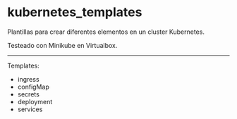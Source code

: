 # kubernetes_templates

Plantillas para crear diferentes elementos en un cluster Kubernetes.

Testeado con Minikube en Virtualbox.

---
Templates:

- ingress
- configMap
- secrets
- deployment
- services
